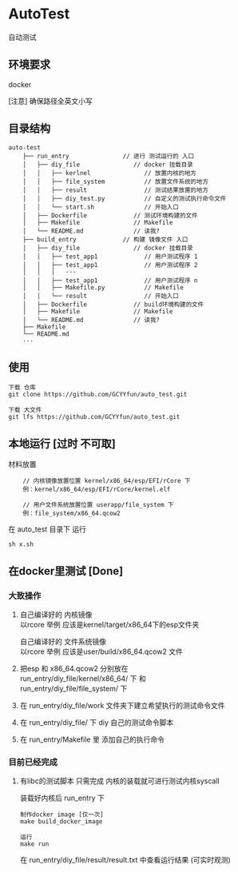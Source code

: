 # AutoTest

自动测试

## 环境要求 

docker

[注意] 确保路径全英文小写

## 目录结构

```
auto-test
    ├── run_entry               // 进行 测试运行的 入口
    │   ├── diy_file               // docker 挂载目录
    │   │   ├── kerlnel               // 放置内核的地方
    │   │   ├── file_system           // 放置文件系统的地方
    │   │   ├── result                // 测试结果放置的地方
    │   │   ├── diy_test.py           // 自定义的测试执行命令文件
    │   │   └── start.sh              // 开始入口
    │   ├── Dockerfile             // 测试环境构建的文件
    │   ├── Makefile               // Makefile
    │   └── README.md              // 读我?                          
    ├── build_entry             // 构建 镜像文件 入口
    │   ├── diy_file               // docker 挂载目录
    │   │   ├── test_app1             // 用户测试程序 1
    │   │   ├── test_app1             // 用户测试程序 2
    │   │   │   ···
    │   │   ├── test_app1             // 用户测试程序 n
    │   │   ├── Makefile.py           // Makefile
    │   │   └── result                // 开始入口
    │   ├── Dockerfile             // build环境构建的文件
    │   ├── Makefile               // Makefile
    │   └── README.md              // 读我?
    ├── Makefile
    └── README.md
    ···
```

## 使用

    下载 仓库 
    git clone https://github.com/GCYYfun/auto_test.git

    下载 大文件 
    git lfs https://github.com/GCYYfun/auto_test.git

## 本地运行 [过时 不可取]

材料放置
```
    // 内核镜像放置位置 kernel/x86_64/esp/EFI/rCore 下
    例：kernel/x86_64/esp/EFI/rCore/kernel.elf

    // 用户文件系统放置位置 userapp/file_system 下
    例：file_system/x86_64.qcow2
```
在 auto_test 目录下 运行

    sh x.sh

## 在docker里测试 [Done]

### 大致操作

1. 自己编译好的 内核镜像  
    以rcore 举例 应该是kernel/target/x86_64下的esp文件夹

    自己编译好的 文件系统镜像  
    以rcore 举例 应该是user/build/x86_64.qcow2 文件

2. 把esp 和 x86_64.qcow2 分别放在  
    run_entry/diy_file/kernel/x86_64/ 下  和  
    run_entry/diy_file/file_system/  下

3. 在 run_entry/diy_file/work 文件夹下建立希望执行的测试命令文件

4. 在 run_entry/diy_file/ 下 diy 自己的测试命令脚本

5. 在 run_entry/Makefile 里 添加自己的执行命令

### 目前已经完成

1. 有libc的测试脚本  只需完成 内核的装载就可进行测试内核syscall

    装载好内核后 run_entry 下
    ```
    制作docker image [仅一次]
    make build_docker_image

    运行
    make run

    ```
    在 run_entry/diy_file/result/result.txt 中查看运行结果 (可实时观测)
